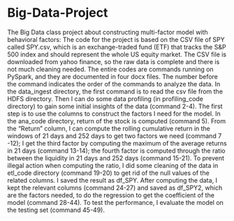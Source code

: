 # Big-Data-Project
The Big Data class project about constructing multi-factor model with behavioral factors:
The code for the project is based on the CSV file of SPY called SPY.csv, which is an exchange-traded fund (ETF) that tracks the S&P 500 index and should represent the whole US equity market. The CSV file is downloaded from yahoo finance, so the raw data is complete and there is not much cleaning needed.
The entire codes are commands running on PySpark, and they are documented in four docx files. The number before the command indicates the order of the commands to analyze the data. In the data_ingest directory, the first command is to read the csv file from the HDFS directory. Then I can do some data profiling (in profiling_code directory) to gain some initial insights of the data (command 2-4). 
The first step is to use the columns to construct the factors I need for the model. In the ana_code directory, return of the stock is computed (command 5). From the “Return” column, I can compute the rolling cumulative return in the windows of 21 days and 252 days to get two factors we need (command 7 -12); I get the third factor by computing the maximum of the average returns in 21 days (command 13-14); the fourth factor is computed through the ratio between the liquidity in 21 days and 252 days (command 15-21). To prevent illegal action when computing the ratio, I did some cleaning of the data in etl_code directory (command 19-20) to get rid of the null values of the related columns. I saved the result as df_SPY.
After computing the data, I kept the relevant columns (command 24-27) and saved as df_SPY2, which are the factors needed, to do the regression to get the coefficient of the model (command 28-44). To test the performance, I evaluate the model on the testing set (command 45-49). 
	
